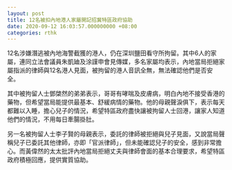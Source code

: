 ```yaml
---
layout: post
title: 12名被扣內地港人家屬開記招冀特區政府協助
date: 2020-09-12 16:03:57.000000000 +08:00
categories: rthk
---
```


12名涉嫌潛逃被內地海警截獲的港人，仍在深圳鹽田看守所拘留。其中6人的家屬，連同立法會議員朱凱廸及涂謹申會見傳媒，多名家屬均表示，內地當局拒絕家屬指派的律師與12名港人見面，被拘留的港人音訊全無，無法確認他們是否安全。

其中被拘留人士鄧棨然的弟弟表示，哥哥有哮喘及皮膚病，明白內地不接受香港的藥物，但希望當局能提供最基本、舒緩病情的藥物。他的母親聲淚俱下，表示每天都難以入睡，擔心兒子的情況，希望特區政府盡快讓被拘留人士回港，讓家人知道他們的情況，不用每日牽腸掛肚。

另一名被拘留人士李子賢的母親表示，委託的律師被拒絕與兒子見面，又說當局聲稱兒子已委託其他律師，亦即「官派律師」，但未能確認兒子的安全，感到非常擔心。而黃偉然的太太批評內地當局拒絕丈夫與律師會面的基本合理要求，希望特區政府積極回應，提供實質協助。
